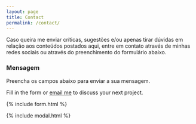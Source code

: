 ```yaml
---
layout: page
title: Contact
permalink: /contact/
---
```


Caso queira me enviar críticas, sugestões e/ou apenas tirar dúvidas em relação aos conteúdos postados aqui, entre em contato através de minhas redes sociais ou através do preenchimento do formulário abaixo. 

### Mensagem
Preencha os campos abaixo para enviar a sua mensagem.

Fill in the form or [email me](mailto:{{site.email}}) to discuss your next project.

{% include form.html %}

{% include modal.html %}
